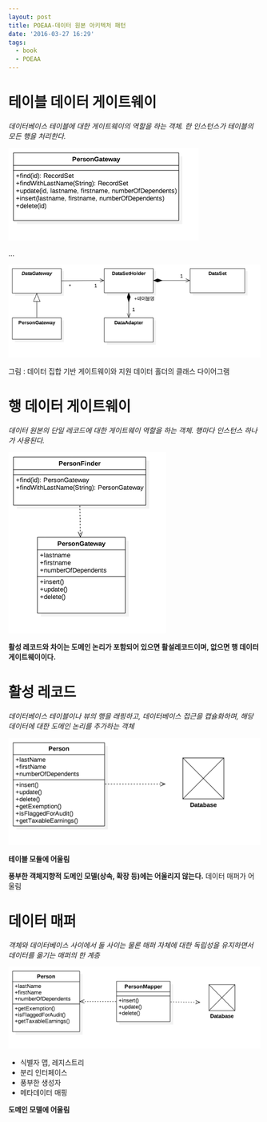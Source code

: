 ```yaml
---
layout: post
title: POEAA-데이터 원본 아키텍처 패턴
date: '2016-03-27 16:29'
tags:
  - book
  - POEAA
---
```


# 테이블 데이터 게이트웨이

_데이터베이스 테이블에 대한 게이트웨이의 역할을 하는 객체. 한 인스턴스가 테이블의 모든 행을 처리한다._

![테이블 데이터 게이트웨이](attach/2016/POEAA/ClassDiagram-TableGateway.png)

...

![테이블 데이터 게이트웨이](attach/2016/POEAA/ClassDiagram-DataSet.png)

그림 : 데이터 집합 기반 게이트웨이와 지원 데이터 홀더의 클래스 다이어그램

# 행 데이터 게이트웨이

_데이터 원본의 단일 레코드에 대한 게이트웨이 역할을 하는 객체. 행마다 인스턴스 하나가 사용된다._

![행 데이터 게이트웨이](attach/2016/POEAA/ClassDiagram-RowDataGateway.png)

**활성 레코드와 차이는 도메인 논리가 포함되어 있으면 활설레코드이며, 없으면 행 데이터 게이트웨이이다.**

# 활성 레코드

_데이터베이스 테이블이나 뷰의 행을 래핑하고, 데이터베이스 접근을 캡슐화하며, 해당 데이터에 대한 도메인 논리를
추가하는 객체_

![합성 레코드](attach/2016/POEAA/ClassDiagram-ActiveRecord.png)

**테이블 모듈에 어울림**

**풍부한 객체지향적 도메인 모델(상속, 확장 등)에는 어울리지 않는다.**
데이터 매퍼가 어울림


# 데이터 매퍼

_객체와 데이터베이스 사이에서 둘 사이는 물론 매퍼 자체에 대한 독립성을 유지하면서 데이터를 옮기는 매퍼의 한 계층_

![데이터 매퍼](attach/2016/POEAA/ClassDiagram-DataMapper.png)

- 식별자 맵, 레지스트리
- 분리 인터페이스
- 풍부한 생성자
- 메타데이터 매핑

**도메인 모델에 어울림**
